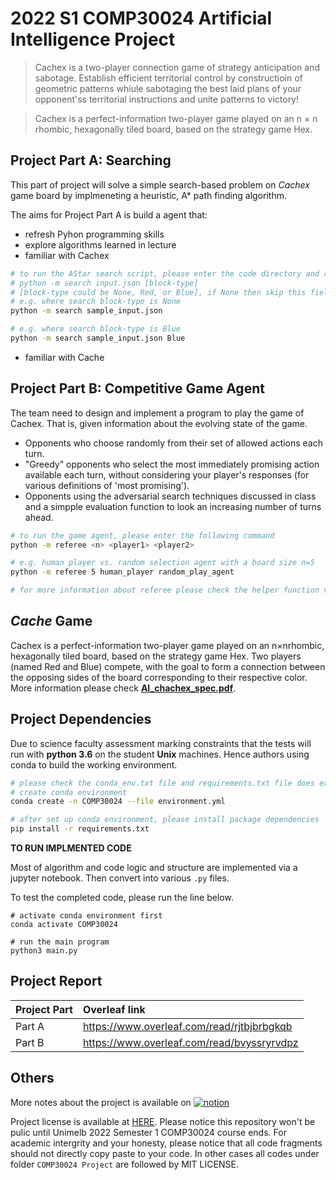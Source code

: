 # 2022 S1 COMP30024 Artificial Intelligence Project
> Cachex is a two-player connection game of strategy anticipation and sabotage. Establish efficient territorial control by constructioin of geometric patterns whiule sabotaging the best laid plans of your opponent'ss territorial instructions and unite patterns to victory!

> Cachex is a perfect-information two-player game played on an n × n rhombic, hexagonally tiled board, based on the strategy game Hex.

## Project Part A: Searching

This part of project will solve a simple search-based problem on _Cachex_ game board by implmeneting a heuristic, A\* path finding algorithm.

The aims for Project Part A is build a agent that:

- refresh Pyhon programming skills
- explore algorithms learned in lecture
- familiar with Cachex

```bash
# to run the AStar search script, please enter the code directory and run the following command
# python -m search input.json [block-type]
# [block-type could be None, Red, or Blue], if None then skip this field
# e.g. where search block-type is None
python -m search sample_input.json 

# e.g. where search block-type is Blue
python -m search sample_input.json Blue
```

- familiar with Cache

## Project Part B: Competitive Game Agent

The team need to design and implement a program to play the game of Cachex. That is, given information about the evolving state of the game.
- Opponents who choose randomly from their set of allowed actions each turn.
- "Greedy" opponents who select the most immediately promising action available each turn, without considering your player's responses (for various definitions of 'most promising').
- Opponents using the adversarial search techniques discussed in class and a simpple evaluation function to look an increasing number of turns ahead.

```bash
# to run the game agent, please enter the following command
python -m referee <n> <player1> <player2>

# e.g. human player vs. random selection agent with a board size n=5
python -m referee 5 human_player random_play_agent

# for more information about referee please check the helper function via -h or --help
```

## _Cache_ Game

Cachex is a perfect-information two-player game played on an n×nrhombic, hexagonally tiled board, based on the strategy game Hex. Two players (named Red and Blue) compete, with the goal to form a connection between the opposing sides of the board corresponding to their respective color. More information please check **[AI_chachex_spec.pdf]("https://github.com/chuangyu-hscy/legendary-succotash/blob/master/COMP30024%20Project/COMP30024%20Project%20Part%20A/specification/AI_cachex_spec.pdf")**.

## Project Dependencies

Due to science faculty assessment marking constraints that the tests will run with **python 3.6** on the student **Unix** machines.
Hence authors using conda to build the working environment.

```bash
# please check the conda_env.txt file and requirements.txt file does exist
# create conda environment
conda create -n COMP30024 --file environment.yml

# after set up conda environment, please install package dependencies
pip install -r requirements.txt
```

**TO RUN IMPLMENTED CODE**

Most of algorithm and code logic and structure are implemented via a jupyter notebook. Then convert into various `.py` files.

To test the completed code, please run the line below.

```
# activate conda environment first
conda activate COMP30024

# run the main program
python3 main.py
```

## Project Report

| Project Part | Overleaf link |
| :---- | :---- |
| Part A | https://www.overleaf.com/read/rjtbjbrbgkqb |
| Part B | https://www.overleaf.com/read/bvyssryrvdpz |

## Others

<p>More notes about the project is available on <a href='https://www.notion.so/huangsunchuangyu/Project-Part-A-97ad43542a9a42d39433a14d834102f8'><img src="https://img.shields.io/badge/Notion-000000?style=for-the-badge&logo=notion&logoColor=white" alt='notion'></a></p>

Project license is available at [HERE](https://github.com/chuangyu-hscy/legendary-succotash/blob/master/COMP30024%20Project/LICENSE). Please notice this repository won't be pulic until Unimelb 2022 Semester 1 COMP30024 course ends. For academic intergrity and your honesty, please notice that all code fragments should not directly copy paste to your code. In other cases all codes under folder `COMP30024 Project` are followed by MIT LICENSE.

